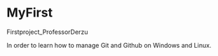 # MyFirst
Firstproject_ProfessorDerzu

In order to learn how to manage Git and Github on Windows and Linux.
